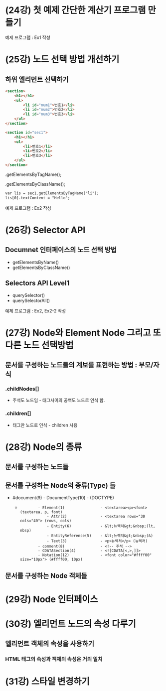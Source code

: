 # (24강) 첫 예제 간단한 계산기 프로그램 만들기
예제 프로그램 : Ex1 작성

# (25강) 노드 선택 방법 개선하기
## 하위 엘리먼트 선택하기

```html
<section>
    <h1></h1>
    <ul>
        <li id="num1">번호1</li>
        <li id="num2">번호2</li>
        <li id="num3">번호3</li>
    </ul>
</section>        
```
```html
<section id="sec1">
    <h1></h1>
    <ul>
        <li>번호1</li>
        <li>번호2</li>
        <li>번호3</li>
    </ul>
</section>        
```
.getElementsByTagName();

.getElementsByClassName();
```html
var lis = sec1.getElementsByTagName("li");
lis[0].textContent = "Hello";
```
예제 프로그램 : Ex2 작성


# (26강) Selector API
## Documnet 인터페이스의 노드 선택 방법
- getElementsByName()
- getElementsByClassName()

## Selectors API Level1 
- querySelector()
- querySelectorAll()

예제 프로그램 : Ex2, Ex2-2 작성

# (27강) Node와 Element Node 그리고 또 다른 노드 선택방법
## 문서를 구성하는 노드들의 계보를 표현하는 방법 : 부모/자식
### .childNodes[]
- 주석도 노드임 - 태그사이의 공백도 노드로 인식 함.
### .children[]
- 태그만 노드로 인식 - children 사용


# (28강) Node의 종류
## 문서를 구성하는 노드들
## 문서를 구성하는 Node의 종류(Type) 들
- #document(9)  - DocumentType(10)          - <!DOCTYPE HTML PUBLIC "-//W3C//DTD HTML ...> (DOCTYPE)
  -             - Element(1)                - <textarea><p><font> (textarea, p, font)
                    - Attr(2)               - <textarea rows="30 cols="40"> (rows, cols)
                    - Entity(6)             - &lt;뉴렉처&gt;&nbsp;(lt, nbsp)
                    - EntityReference(5)    - &lt;뉴렉처&gt;&nbsp;(&) 
                    - Text(3)               - <p>뉴렉처</p> (뉴렉처)
                - comment(8)                - <!-- 주석 -->
                - CDATASection(4)           - <![CDATA[<,>,]]>
                - Notation(12)              - <font color="#ffff00" size="10px"> (#ffff00, 10px)

## 문서를 구성하는 Node 객체들


# (29강) Node 인터페이스

# (30강) 엘리먼트 노드의 속성 다루기
## 엘리먼트 객체의 속성을 사용하기
### HTML 태그의 속성과 객체의 속성은 거의 일치

# (31강) 스타일 변경하기
